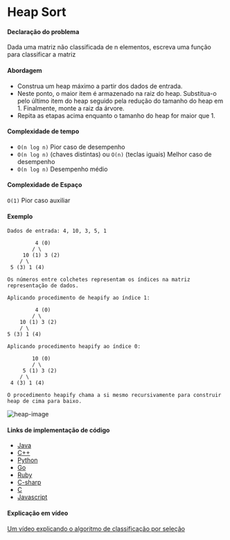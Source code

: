 # Heap Sort

#### Declaração do problema

Dada uma matriz não classificada de n elementos, escreva uma função para classificar a matriz

#### Abordagem

- Construa um heap máximo a partir dos dados de entrada.
- Neste ponto, o maior item é armazenado na raiz do heap. Substitua-o pelo último item do heap seguido pela redução do tamanho do heap em 1. Finalmente, monte a raiz da árvore.
- Repita as etapas acima enquanto o tamanho do heap for maior que 1.

#### Complexidade de tempo

- `O(n log n)` Pior caso de desempenho
- `O(n log n)` (chaves distintas) ou `O(n)` (teclas iguais) Melhor caso de desempenho
- `O(n log n)` Desempenho médio

#### Complexidade de Espaço

`O(1)` Pior caso auxiliar

#### Exemplo

```
Dados de entrada: 4, 10, 3, 5, 1

         4 (0)
        / \
     10 (1) 3 (2)
    / \
 5 (3) 1 (4)

Os números entre colchetes representam os índices na matriz
representação de dados.

Aplicando procedimento de heapify ao índice 1:

         4 (0)
        / \
    10 (1) 3 (2)
    / \
5 (3) 1 (4)

Aplicando procedimento heapify ao índice 0:

        10 (0)
        / \
     5 (1) 3 (2)
    / \
 4 (3) 1 (4)

O procedimento heapify chama a si mesmo recursivamente para construir heap de cima para baixo.
```

![heap-image](https://upload.wikimedia.org/wikipedia/commons/1/1b/Sorting_heapsort_anim.gif "Heap Sort")

#### Links de implementação de código

- [Java](https://github.com/TheAlgorithms/Java/blob/master/src/main/java/com/thealgorithms/sorts/HeapSort.java)
- [C++](https://github.com/TheAlgorithms/C-Plus-Plus/blob/master/sorting/heap_sort.cpp)
- [Python](https://github.com/TheAlgorithms/Python/blob/master/sorts/heap_sort.py)
- [Go](https://github.com/TheAlgorithms/Go/blob/master/sorts/heapsort.go)
- [Ruby](https://github.com/TheAlgorithms/Ruby/blob/master/sorting/heap_sort.rb)
- [C-sharp](https://github.com/TheAlgorithms/C-Sharp/blob/master/Algorithms/Sorters/Comparison/HeapSorter.cs)
- [C](https://github.com/TheAlgorithms/C/blob/master/sorting/heap_sort.c)
- [Javascript](https://github.com/TheAlgorithms/Javascript/blob/master/Sorts/HeapSort.js)

#### Explicação em vídeo

[Um vídeo explicando o algoritmo de classificação por seleção](https://www.youtube.com/watch?v=MtQL_ll5KhQ)
